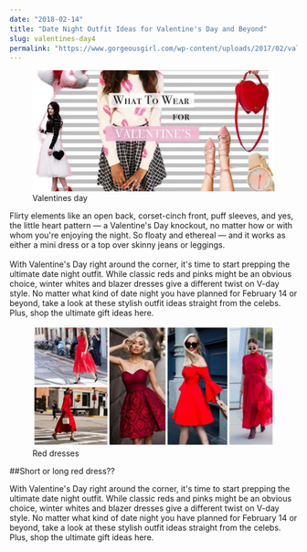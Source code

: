```yaml
---
date: "2018-02-14"
title: "Date Night Outfit Ideas for Valentine's Day and Beyond"
slug: valentines-day4
permalink: "https://www.gorgeousgirl.com/wp-content/uploads/2017/02/valentines-day-beauty-tips.jpg"
---
```

 <!-- markdownlint-disable MD033 -->
  <figure class="figure">
    <img src="./images/1.jpg" alt="Valentines day"/>
    <figcaption class="figure__caption">Valentines day</figcaption>
</figure> 

 Flirty elements like an open back, corset-cinch front, puff sleeves, and yes, the little heart pattern — a Valentine's Day knockout, no matter how or with whom you're enjoying the night. So floaty and ethereal — and it works as either a mini dress or a top over skinny jeans or leggings. <br></br>With Valentine's Day right around the corner, it's time to start prepping the ultimate date night outfit. While classic reds and pinks might be an obvious choice, winter whites and blazer dresses give a different twist on V-day style. No matter what kind of date night you have planned for February 14 or beyond, take a look at these stylish outfit ideas straight from the celebs. Plus, shop the ultimate gift ideas here.
 <figure class="figure">
    <img src="./images/image2.JPG" alt="Red dresses"/>
    <figcaption class="figure__caption">Red dresses</figcaption>
</figure> 

##Short or long red dress??
 
With Valentine's Day right around the corner, it's time to start prepping the ultimate date night outfit. While classic reds and pinks might be an obvious choice, winter whites and blazer dresses give a different twist on V-day style. No matter what kind of date night you have planned for February 14 or beyond, take a look at these stylish outfit ideas straight from the celebs. Plus, shop the ultimate gift ideas here.